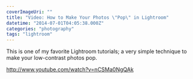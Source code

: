 ```yaml
---
coverImageUri: ""
title: "Video: How to Make Your Photos \"Pop\" in Lightroom"
datetime: "2014-07-01T04:05:38.000Z"
categories: "photography"
tags: "lightroom"
---
```


This is one of my favorite Lightroom tutorials; a very simple technique to make your low-contrast photos pop.

http://www.youtube.com/watch?v=nCSMa0NgQAk
